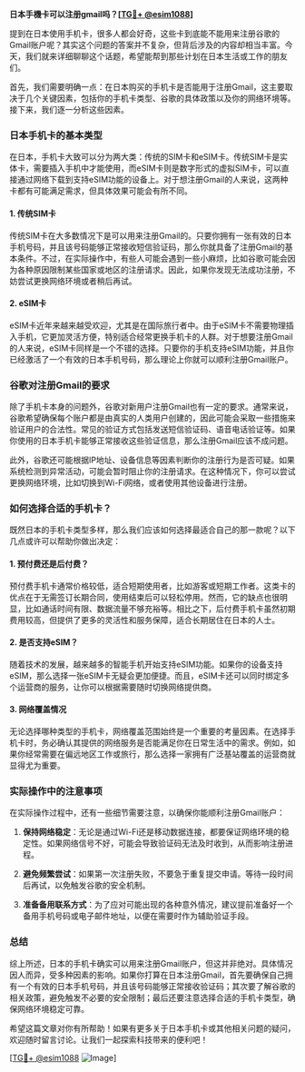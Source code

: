 **日本手機卡可以注册gmail吗？[[TG💪+ @esim1088](https://t.me/s/esim1088)]**

提到在日本使用手机卡，很多人都会好奇，这些卡到底能不能用来注册谷歌的Gmail账户呢？其实这个问题的答案并不复杂，但背后涉及的内容却相当丰富。今天，我们就来详细聊聊这个话题，希望能帮到那些计划在日本生活或工作的朋友们。

首先，我们需要明确一点：在日本购买的手机卡是否能用于注册Gmail，这主要取决于几个关键因素，包括你的手机卡类型、谷歌的具体政策以及你的网络环境等。接下来，我们逐一分析这些因素。

### 日本手机卡的基本类型

在日本，手机卡大致可以分为两大类：传统的SIM卡和eSIM卡。传统SIM卡是实体卡，需要插入手机中才能使用，而eSIM卡则是数字形式的虚拟SIM卡，可以直接通过网络下载到支持eSIM功能的设备上。对于想注册Gmail的人来说，这两种卡都有可能满足需求，但具体效果可能会有所不同。

#### 1. 传统SIM卡

传统SIM卡在大多数情况下是可以用来注册Gmail的。只要你拥有一张有效的日本手机号码，并且该号码能够正常接收短信验证码，那么你就具备了注册Gmail的基本条件。不过，在实际操作中，有些人可能会遇到一些小麻烦，比如谷歌可能会因为各种原因限制某些国家或地区的注册请求。因此，如果你发现无法成功注册，不妨尝试更换网络环境或者稍后再试。

#### 2. eSIM卡

eSIM卡近年来越来越受欢迎，尤其是在国际旅行者中。由于eSIM卡不需要物理插入手机，它更加灵活方便，特别适合经常更换手机卡的人群。对于想要注册Gmail的人来说，eSIM卡同样是一个不错的选择。只要你的手机支持eSIM功能，并且你已经激活了一个有效的日本手机号码，那么理论上你就可以顺利注册Gmail账户。

### 谷歌对注册Gmail的要求

除了手机卡本身的问题外，谷歌对新用户注册Gmail也有一定的要求。通常来说，谷歌希望确保每个账户都是由真实的人类用户创建的，因此可能会采取一些措施来验证用户的合法性。常见的验证方式包括发送短信验证码、语音电话验证等。如果你使用的日本手机卡能够正常接收这些验证信息，那么注册Gmail应该不成问题。

此外，谷歌还可能根据IP地址、设备信息等因素判断你的注册行为是否可疑。如果系统检测到异常活动，可能会暂时阻止你的注册请求。在这种情况下，你可以尝试更换网络环境，比如切换到Wi-Fi网络，或者使用其他设备进行注册。

### 如何选择合适的手机卡？

既然日本的手机卡类型多样，那么我们应该如何选择最适合自己的那一款呢？以下几点或许可以帮助你做出决定：

#### 1. 预付费还是后付费？

预付费手机卡通常价格较低，适合短期使用者，比如游客或短期工作者。这类卡的优点在于无需签订长期合同，使用结束后可以轻松停用。然而，它的缺点也很明显，比如通话时间有限、数据流量不够充裕等。相比之下，后付费手机卡虽然初期费用较高，但提供了更多的灵活性和服务保障，适合长期居住在日本的人士。

#### 2. 是否支持eSIM？

随着技术的发展，越来越多的智能手机开始支持eSIM功能。如果你的设备支持eSIM，那么选择一张eSIM卡无疑会更加便捷。而且，eSIM卡还可以同时绑定多个运营商的服务，让你可以根据需要随时切换网络提供商。

#### 3. 网络覆盖情况

无论选择哪种类型的手机卡，网络覆盖范围始终是一个重要的考量因素。在选择手机卡时，务必确认其提供的网络服务是否能满足你在日常生活中的需求。例如，如果你经常需要在偏远地区工作或旅行，那么选择一家拥有广泛基站覆盖的运营商就显得尤为重要。

### 实际操作中的注意事项

在实际操作过程中，还有一些细节需要注意，以确保你能顺利注册Gmail账户：

1. **保持网络稳定**：无论是通过Wi-Fi还是移动数据连接，都要保证网络环境的稳定性。如果网络信号不好，可能会导致验证码无法及时收到，从而影响注册进程。

2. **避免频繁尝试**：如果第一次注册失败，不要急于重复提交申请。等待一段时间后再试，以免触发谷歌的安全机制。

3. **准备备用联系方式**：为了应对可能出现的各种意外情况，建议提前准备好一个备用手机号码或电子邮件地址，以便在需要时作为辅助验证手段。

### 总结

综上所述，日本的手机卡确实可以用来注册Gmail账户，但这并非绝对。具体情况因人而异，受多种因素的影响。如果你打算在日本注册Gmail，首先要确保自己拥有一个有效的日本手机号码，并且该号码能够正常接收验证码；其次要了解谷歌的相关政策，避免触发不必要的安全限制；最后还要注意选择合适的手机卡类型，确保网络环境稳定可靠。

希望这篇文章对你有所帮助！如果有更多关于日本手机卡或其他相关问题的疑问，欢迎随时留言讨论。让我们一起探索科技带来的便利吧！

[[TG💪+ @esim1088](https://t.me/s/esim1088) ![Image](https://i.postimg.cc/4NQfJmqS/Snipaste-2025-05-13-00-14-12.png)]